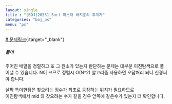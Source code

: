 ```yaml
---
layout: single
title : "[BOJ]20551 Sort 마스터 배지훈의 후계자"
categories: "boj_ps"
menu: "ps"
---  
```

  
  
[# 문제링크](https://www.acmicpc.net/problem/20551){:target="_blank"}

##### 풀이 
주어진 배열을 정렬하고 또 그 원소가 있는지 판단하는 문제는 대부분 이진탐색으로 풀어낼 수 있습니다.
N이 크므로 정렬시 O(N^2) 알고리즘 사용하면 오답처리 되니 신경써야 합니다. 

살짝 특이한점은 찾으려는 정수가 최초로 등장하는 위치가 필요하므로  
이진탐색에서 mid 와 찾으려는 수가 같을 경우 앞쪽에 같은수가 있는지 더 확인합니다.

<script src="https://gist.github.com/eyou-note/dcb4b049f2fe1727654de66f8aa653a2.js"></script>